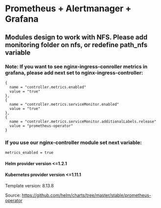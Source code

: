 # Prometheus + Alertmanager + Grafana
## Modules design to work with NFS. Please add monitoring folder on nfs, or redefine path_nfs variable
### Note: If you want to see nginx-ingress-conroller metrics in grafana, please add next set to nginx-ingress-controller:
    {
      name = "controller.metrics.enabled"
      value = "true"
    },
    {
      name = "controller.metrics.serviceMonitor.enabled"
      value = "true"
    },
    {
      name = "controller.metrics.serviceMonitor.additionalLabels.release"
      value = "prometheus-operator"
    }
    
### If you use our nginx-controller module set next variable:
    metrics_enabled = true
    
#### Helm provider version <=1.2.1
#### Kubernetes provider version <=1.11.1
Template version: 8.13.8


Source: https://github.com/helm/charts/tree/master/stable/prometheus-operator
